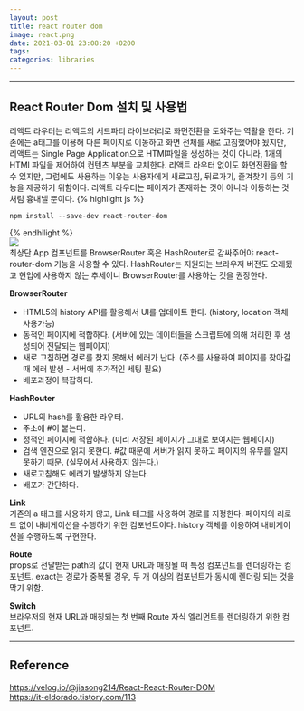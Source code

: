 ```yaml
---
layout: post
title: react router dom
image: react.png
date: 2021-03-01 23:08:20 +0200
tags:
categories: libraries
---
```


***

## **React Router Dom 설치 및 사용법**

리액트 라우터는 리액트의 서드파티 라이브러리로 화면전환을 도와주는 역활을 한다. 기존에는 a태그를 
이용해 다른 페이지로 이동하고 화면 전체를 새로 고침했어야 됬지만, 리액트는 Single Page Application으로
 HTMl파일을 생성하는 것이 아니라, 1개의 HTMl 파일을 제어하여 컨텐츠 부분을 교체한다. 리액트 라우터 없이도
 화면전환을 할 수 있지만, 그럼에도 사용하는 이유는 사용자에게 새로고침, 뒤로가기, 즐겨찾기 등의 기능을 제공하기
 위함이다. 리액트 라우터는 페이지가 존재하는 것이 아니라 이동하는 것처럼 흉내낼 뿐이다.
{% highlight js %}

    npm install --save-dev react-router-dom

{% endhilight %}  
![]({{site.baseurl}}/images/react-router-dom1.jpg)  
최상단 App 컴포넌트를 BrowserRouter 혹은 HashRouter로 감싸주어야 react-router-dom 기능을 사용할 수 있다.
HashRouter는 지원되는 브라우저 버전도 오래됬고 현업에 사용하지 않는 추세이니 BrowserRouter를 사용하는 것을 권장한다.

**BrowserRouter**  
* HTML5의 history API를 활용해서 UI를 업데이트 한다. (history, location 객체 사용가능)
* 동적인 페이지에 적합하다. (서버에 있는 데이터들을 스크립트에 의해 처리한 후 생성되어 전달되는 웹페이지)
* 새로 고침하면 경로를 찾지 못해서 에러가 난다. (주소를 사용하여 페이지를 찾아갈 때 에러 발생 - 서버에 추가적인 세팅 필요) 
* 배포과정이 복잡하다.

**HashRouter**
* URL의 hash를 활용한 라우터.
* 주소에 #이 붙는다.
* 정적인 페이지에 적합하다. (미리 저장된 페이지가 그대로 보여지는 웹페이지)
* 검색 엔진으로 읽지 못한다. #값 때문에 서버가 읽지 못하고 페이지의 유무를 알지 못하기 때문. (실무에서 사용하지 않는다.)
* 새로고침해도 에러가 발생하지 않는다.
* 배포가 간단하다.

**Link**  
기존의 a 태그를 사용하지 않고, Link 태그를 사용하여 경로를 지정한다. 페이지의 리로드 없이 내비게이션을 
수행하기 위한 컴포넌트이다. history 객체를 이용하여 내비게이션을 수행하도록 구현한다. 

**Route**  
props로 전달받는 path의 값이 현재 URL과 매칭될 때 특정 컴포넌트를 렌더링하는 컴포넌트.
exact는 경로가 중복될 경우, 두 개 이상의 컴포넌트가 동시에 렌더링 되는 것을 막기 위함.

**Switch**  
브라우저의 현재 URL과 매칭되는 첫 번째 Route 자식 엘리먼트를 렌더링하기 위한 컴포넌트.





***

## **Reference**
https://velog.io/@jiasong214/React-React-Router-DOM  
https://it-eldorado.tistory.com/113  
